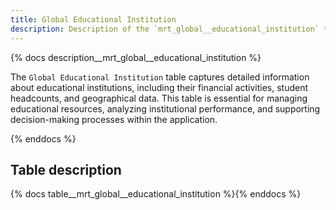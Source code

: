 ```yaml
---
title: Global Educational Institution
description: Description of the `mrt_global__educational_institution` table.
---
```


{% docs description__mrt_global__educational_institution %}

The `Global Educational Institution` table captures detailed information about educational institutions, including their financial activities, student headcounts, and geographical data. This table is essential for managing educational resources, analyzing institutional performance, and supporting decision-making processes within the application.

{% enddocs %}

## Table description

{% docs table__mrt_global__educational_institution %}{% enddocs %}
